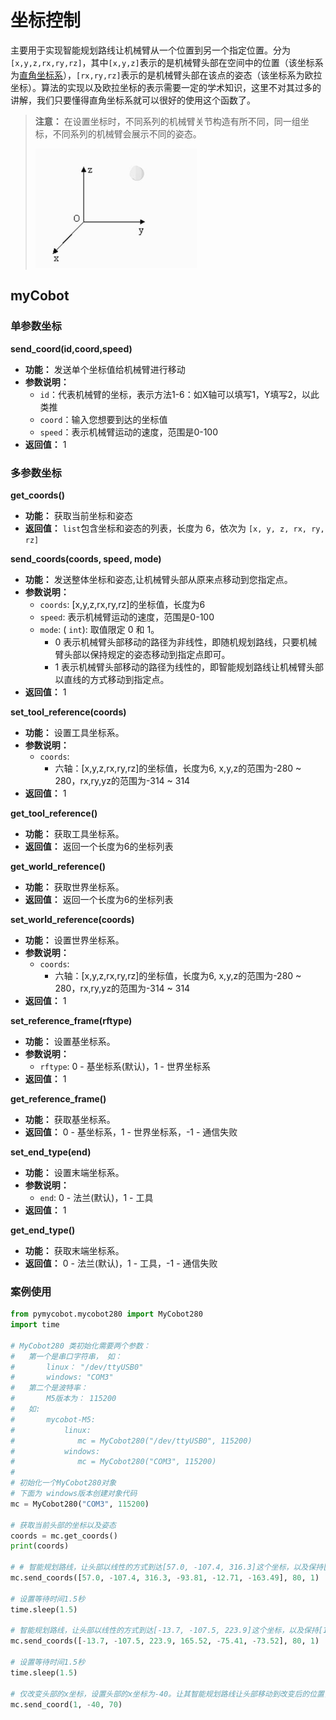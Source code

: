 # 坐标控制

主要用于实现智能规划路线让机械臂从一个位置到另一个指定位置。分为`[x,y,z,rx,ry,rz]`，其中`[x,y,z]`表示的是机械臂头部在空间中的位置（该坐标系为[直角坐标系](https://zhidao.baidu.com/question/2125035227927850747.html)），`[rx,ry,rz]`表示的是机械臂头部在该点的姿态（该坐标系为欧拉坐标）。算法的实现以及欧拉坐标的表示需要一定的学术知识，这里不对其过多的讲解，我们只要懂得直角坐标系就可以很好的使用这个函数了。

> **注意：** 在设置坐标时，不同系列的机械臂关节构造有所不同，同一组坐标，不同系列的机械臂会展示不同的姿态。
>
> <img src="../../../resources\3-FunctionsAndApplications\6.developmentGuide\python\axis/坐标.jpg" style="zoom: 67%;" />

## myCobot

###  单参数坐标

**send_coord(id,coord,speed)**

- **功能：** 发送单个坐标值给机械臂进行移动
- **参数说明：**
  - `id`：代表机械臂的坐标，表示方法1-6：如X轴可以填写1，Y填写2，以此类推
  - `coord`：输入您想要到达的坐标值
  - `speed`：表示机械臂运动的速度，范围是0-100
- **返回值：** 1



###  多参数坐标

**get_coords()**

- **功能：** 获取当前坐标和姿态
- **返回值：** `list`包含坐标和姿态的列表，长度为 6，依次为 `[x, y, z, rx, ry, rz]`


**send_coords(coords, speed, mode)**

- **功能：** 发送整体坐标和姿态,让机械臂头部从原来点移动到您指定点。
- **参数说明：**
  - `coords`: [x,y,z,rx,ry,rz]的坐标值，长度为6
  - `speed`: 表示机械臂运动的速度，范围是0-100
  - `mode`: ( `int`): 取值限定 0 和 1。
    - 0 表示机械臂头部移动的路径为非线性，即随机规划路线，只要机械臂头部以保持规定的姿态移动到指定点即可。
    - 1 表示机械臂头部移动的路径为线性的，即智能规划路线让机械臂头部以直线的方式移动到指定点。
- **返回值：** 1

**set_tool_reference(coords)**

- **功能：** 设置工具坐标系。
- **参数说明：**
  - `coords`: 
    - 六轴：[x,y,z,rx,ry,rz]的坐标值，长度为6, x,y,z的范围为-280 ~ 280，rx,ry,yz的范围为-314 ~ 314
- **返回值：** 1

**get_tool_reference()**

- **功能：** 获取工具坐标系。
- **返回值：** 返回一个长度为6的坐标列表

**get_world_reference()**

- **功能：** 获取世界坐标系。
- **返回值：** 返回一个长度为6的坐标列表

**set_world_reference(coords)**

- **功能：** 设置世界坐标系。
- **参数说明：**
  - `coords`: 
    - 六轴：[x,y,z,rx,ry,rz]的坐标值，长度为6, x,y,z的范围为-280 ~ 280，rx,ry,yz的范围为-314 ~ 314
- **返回值：** 1

**set_reference_frame(rftype)**

- **功能：** 设置基坐标系。
- **参数说明：**
  - `rftype`: 0 - 基坐标系(默认)，1 - 世界坐标系
- **返回值：** 1

**get_reference_frame()**

- **功能：** 获取基坐标系。
- **返回值：** 0 - 基坐标系，1 - 世界坐标系，-1 - 通信失败

**set_end_type(end)**

- **功能：** 设置末端坐标系。
- **参数说明：**
  - `end`: 0 - 法兰(默认)，1 - 工具
- **返回值：** 1

**get_end_type()**

- **功能：** 获取末端坐标系。
- **返回值：** 0 - 法兰(默认)，1 - 工具，-1 - 通信失败

### 案例使用

```python
from pymycobot.mycobot280 import MyCobot280
import time

# MyCobot280 类初始化需要两个参数：
#   第一个是串口字符串， 如：
#       linux： "/dev/ttyUSB0"
#       windows: "COM3"
#   第二个是波特率：
#       M5版本为： 115200
#   如:
#       mycobot-M5:
#           linux:
#              mc = MyCobot280("/dev/ttyUSB0", 115200)
#           windows:
#              mc = MyCobot280("COM3", 115200)
#
# 初始化一个MyCobot280对象
# 下面为 windows版本创建对象代码
mc = MyCobot280("COM3", 115200)

# 获取当前头部的坐标以及姿态
coords = mc.get_coords()
print(coords)

# # 智能规划路线，让头部以线性的方式到达[57.0, -107.4, 316.3]这个坐标，以及保持[-93.81, -12.71, -163.49]这个姿态，速度为80mm/s
mc.send_coords([57.0, -107.4, 316.3, -93.81, -12.71, -163.49], 80, 1)

# 设置等待时间1.5秒
time.sleep(1.5)

# 智能规划路线，让头部以线性的方式到达[-13.7, -107.5, 223.9]这个坐标，以及保持[165.52, -75.41, -73.52]这个姿态，速度为80mm/s
mc.send_coords([-13.7, -107.5, 223.9, 165.52, -75.41, -73.52], 80, 1)

# 设置等待时间1.5秒
time.sleep(1.5)

# 仅改变头部的x坐标，设置头部的x坐标为-40。让其智能规划路线让头部移动到改变后的位置，，速度为70mm/s
mc.send_coord(1, -40, 70)
```

